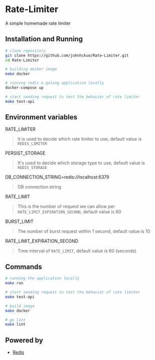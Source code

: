 # Rate-Limiter
A simple homemade rate limiter
## Installation and Running

```bash
# clone repository
git clone https://github.com/johnhckuo/Rate-Limiter.git
cd Rate-Limiter

# building docker image
make docker

# running redis & golang application locally
docker-compose up

# start sending request to test the behavior of rate limiter
make test-api

```

## Environment variables

RATE_LIMITER
> It is used to decide which rate limiter to use, default value is `REDIS_LIMITER`

PERSIST_STORAGE
> It's used to decide which storage type to use, default value is `REDIS_STORAGE`

DB_CONNECTION_STRING=redis://localhost:6379
> DB connection string

RATE_LIMIT  
> This is the number of request we can allow per `RATE_LIMIT_EXPIRATION_SECOND`, default value is 60

BURST_LIMIT
> The number of burst request within 1 second, default value is 10

RATE_LIMIT_EXPIRATION_SECOND
> Time interval of `RATE_LIMIT`, default value is 60 (seconds)


## Commands

```bash
# running the application locally
make run

# start sending request to test the behavior of rate limiter
make test-api

# build image
make docker

# go lint
make lint

```

## Powered by
- [Redis](https://redis.io/)
